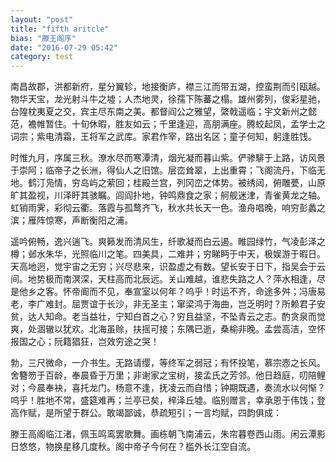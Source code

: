 ```yaml
---
layout: "post"
title: "fifth aritcle"
bias: "滕王阁序"
date: "2016-07-29 05:42"
category: test
---
```


南昌故郡，洪都新府，星分翼轸，地接衡庐，襟三江而带五湖，控蛮荆而引瓯越。物华天宝，龙光射斗牛之墟；人杰地灵，徐孺下陈蕃之榻。雄州雾列，俊彩星驰，台隍枕夷夏之交，宾主尽东南之美。都督阎公之雅望，綮戟遥临；宇文新州之懿范，襜帷暂住。十旬休暇，胜友如云；千里逢迎，高朋满座。腾蛟起凤，孟学士之词宗；紫电清霜，王将军之武库。家君作宰，路出名区；童子何知，躬逢胜饯。

时惟九月，序属三秋。潦水尽而寒潭清，烟光凝而暮山紫。俨骖騑于上路，访风景于崇阿；临帝子之长洲，得仙人之旧馆。层峦耸翠，上出重霄；飞阁流丹，下临无地。鹤汀凫情，穷岛屿之萦回；桂殿兰宫，列冈峦之体势。被绣闼，俯雕甍，山原旷其盈视，川泽盱其骇瞩。闾阎扑地，钟鸣鼎食之家；舸舰迷津，青雀黄龙之轴。虹销雨霁，彩彻云衢。落霞与孤鹜齐飞，秋水共长天一色。渔舟唱晚，响穷彭蠡之滨；雁阵惊寒，声断衡阳之浦。

遥吟俯畅，逸兴遄飞。爽籁发而清风生，纤歌凝而白云遏。睢园绿竹，气凌彭泽之樽；邺水朱华，光照临川之笔。四美具，二难并；穷睇眄于中天，极娱游于暇日。天高地迥，觉宇宙之无穷；兴尽悲来，识盈虚之有数。望长安于日下，指吴会于云间。地势极而南溟深，天柱高而北辰远。关山难越，谁悲失路之人？萍水相逢，尽是他乡之客。怀帝阍而不见，奉宣室以何年？呜乎！时运不齐，命途多舛；冯唐易老，李广难封。屈贾谊于长沙，非无圣主；窜梁鸿于海曲，岂乏明时？所赖君子安贫，达人知命。老当益壮，宁知白首之心？穷且益坚，不坠青云之志。酌贪泉而觉爽，处涸辙以犹欢。北海虽赊，扶摇可接；东隅已逝，桑榆非晚。孟尝高洁，空怀报国之心；阮籍猖狂，岂效穷途之哭！

勃，三尺微命，一介书生。无路请缨，等终军之弱冠；有怀投笔，慕宗悫之长风。舍簪笏于百龄，奉晨昏于万里；非谢家之宝树，接孟氏之芳邻。他日趋庭，叨陪鲤对；今晨奉袂，喜托龙门。杨意不逢，抚凌云而自惜；钟期既遇，奏流水以何惭？呜乎！胜地不常，盛筵难再；兰亭已矣，梓泽丘墟。临别赠言，幸承恩于伟饯；登高作赋，是所望于群公。敢竭鄙诚，恭疏短引；一言均赋，四韵俱成：

滕王高阁临江渚，佩玉鸣鸾罢歌舞。画栋朝飞南浦云，朱帘暮卷西山雨。闲云潭影日悠悠，物换星移几度秋。阁中帝子今何在？槛外长江空自流。
